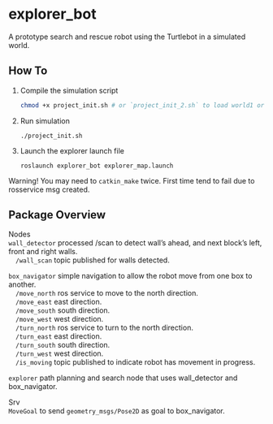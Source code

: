 # explorer_bot
A prototype search and rescue robot using the Turtlebot in a simulated world.

## How To
1. Compile the simulation script
   ```bash
   chmod +x project_init.sh # or `project_init_2.sh` to load world1 or world2 respectively.
   ```
2. Run simulation
   ```
   ./project_init.sh
   ```
3. Launch the explorer launch file
   ```
   roslaunch explorer_bot explorer_map.launch
   ```
Warning! You may need to `catkin_make` twice. First time tend to fail due to rosservice msg created.

## Package Overview
Nodes <br/>
`wall_detector` processed /scan to detect wall’s ahead, and next block’s left, front and right walls.<br/>
&emsp;`/wall_scan` topic published for walls detected.<br>

`box_navigator` simple navigation to allow the robot move from one box to another. <br/>
&emsp;`/move_north` ros service to move to the north direction.<br/>
&emsp;`/move_east`                             east direction.<br/>
&emsp;`/move_south`                            south direction.<br/>
&emsp;`/move_west`                             west direction.<br/>
&emsp;`/turn_north` ros service to turn to the north direction.<br/>
&emsp;`/turn_east`                             east direction.<br/>
&emsp;`/turn_south`                            south direction.<br/>
&emsp;`/turn_west`                             west direction.<br/>
&emsp;`/is_moving` topic published to indicate robot has movement in progress.<br>

`explorer` path planning and search node that uses wall_detector and box_navigator. <br/>			

Srv <br/>
`MoveGoal` to send `geometry_msgs/Pose2D` as goal to box_navigator.
